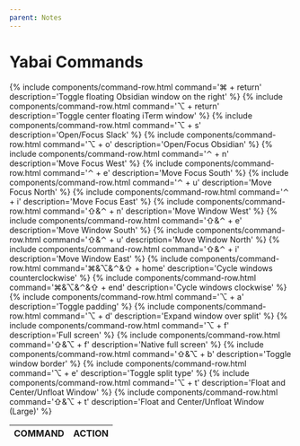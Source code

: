 ```yaml
---
parent: Notes
---
```


# Yabai Commands

<table>
  <thead>
    <th>COMMAND</th>
    <th>ACTION</th>
  </thead>
  <tbody>
    {% include components/command-row.html command='⌘ + return' description='Toggle floating Obsidian window on the right' %}
    {% include components/command-row.html command='⌥ + return' description='Toggle center floating iTerm window' %}
    {% include components/command-row.html command='⌥ + s' description='Open/Focus Slack' %}
    {% include components/command-row.html command='⌥ + o' description='Open/Focus Obsidian' %}
    {% include components/command-row.html command='⌃ + n' description='Move Focus West' %}
    {% include components/command-row.html command='⌃ + e' description='Move Focus South' %}
    {% include components/command-row.html command='⌃ + u' description='Move Focus North' %}
    {% include components/command-row.html command='⌃ + i' description='Move Focus East' %}
    {% include components/command-row.html command='⇧&⌃ + n' description='Move Window West' %}
    {% include components/command-row.html command='⇧&⌃ + e' description='Move Window South' %}
    {% include components/command-row.html command='⇧&⌃ + u' description='Move Window North' %}
    {% include components/command-row.html command='⇧&⌃ + i' description='Move Window East' %}
    {% include components/command-row.html command='⌘&⌥&⌃&⇧ + home' description='Cycle windows counterclockwise' %}
    {% include components/command-row.html command='⌘&⌥&⌃&⇧ + end' description='Cycle windows clockwise' %}
    {% include components/command-row.html command='⌥ + a' description='Toggle padding' %}
    {% include components/command-row.html command='⌥ + d' description='Expand window over split' %}
    {% include components/command-row.html command='⌥ + f' description='Full screen' %}
    {% include components/command-row.html command='⇧&⌥ + f' description='Native full screen' %}
    {% include components/command-row.html command='⇧&⌥ + b' description='Toggle window border' %}
    {% include components/command-row.html command='⌥ + e' description='Toggle split type' %}
    {% include components/command-row.html command='⌥ + t' description='Float and Center/Unfloat Window' %}
    {% include components/command-row.html command='⇧&⌥ + t' description='Float and Center/Unfloat Window (Large)' %}
  </tbody>
</table>
